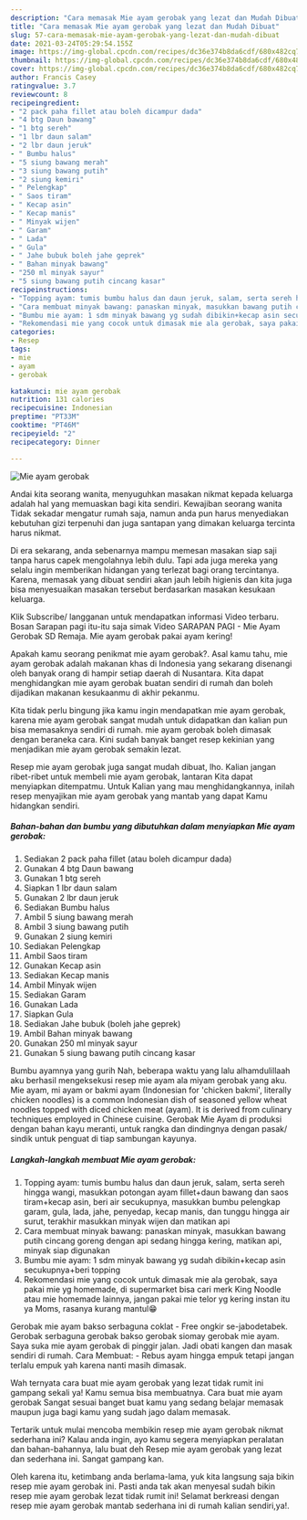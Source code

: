```yaml
---
description: "Cara memasak Mie ayam gerobak yang lezat dan Mudah Dibuat"
title: "Cara memasak Mie ayam gerobak yang lezat dan Mudah Dibuat"
slug: 57-cara-memasak-mie-ayam-gerobak-yang-lezat-dan-mudah-dibuat
date: 2021-03-24T05:29:54.155Z
image: https://img-global.cpcdn.com/recipes/dc36e374b8da6cdf/680x482cq70/mie-ayam-gerobak-foto-resep-utama.jpg
thumbnail: https://img-global.cpcdn.com/recipes/dc36e374b8da6cdf/680x482cq70/mie-ayam-gerobak-foto-resep-utama.jpg
cover: https://img-global.cpcdn.com/recipes/dc36e374b8da6cdf/680x482cq70/mie-ayam-gerobak-foto-resep-utama.jpg
author: Francis Casey
ratingvalue: 3.7
reviewcount: 8
recipeingredient:
- "2 pack paha fillet atau boleh dicampur dada"
- "4 btg Daun bawang"
- "1 btg sereh"
- "1 lbr daun salam"
- "2 lbr daun jeruk"
- " Bumbu halus"
- "5 siung bawang merah"
- "3 siung bawang putih"
- "2 siung kemiri"
- " Pelengkap"
- " Saos tiram"
- " Kecap asin"
- " Kecap manis"
- " Minyak wijen"
- " Garam"
- " Lada"
- " Gula"
- " Jahe bubuk boleh jahe geprek"
- " Bahan minyak bawang"
- "250 ml minyak sayur"
- "5 siung bawang putih cincang kasar"
recipeinstructions:
- "Topping ayam: tumis bumbu halus dan daun jeruk, salam, serta sereh hingga wangi, masukkan potongan ayam fillet+daun bawang dan saos tiram+kecap asin, beri air secukupnya, masukkan bumbu pelengkap garam, gula, lada, jahe, penyedap, kecap manis, dan tunggu hingga air surut, terakhir masukkan minyak wijen dan matikan api"
- "Cara membuat minyak bawang: panaskan minyak, masukkan bawang putih cincang goreng dengan api sedang hingga kering, matikan api, minyak siap digunakan"
- "Bumbu mie ayam: 1 sdm minyak bawang yg sudah dibikin+kecap asin secukupnya+beri topping"
- "Rekomendasi mie yang cocok untuk dimasak mie ala gerobak, saya pakai mie yg homemade, di supermarket bisa cari merk King Noodle atau mie homemade lainnya, jangan pakai mie telor yg kering instan itu ya Moms, rasanya kurang mantul😁"
categories:
- Resep
tags:
- mie
- ayam
- gerobak

katakunci: mie ayam gerobak 
nutrition: 131 calories
recipecuisine: Indonesian
preptime: "PT33M"
cooktime: "PT46M"
recipeyield: "2"
recipecategory: Dinner

---
```



![Mie ayam gerobak](https://img-global.cpcdn.com/recipes/dc36e374b8da6cdf/680x482cq70/mie-ayam-gerobak-foto-resep-utama.jpg)

Andai kita seorang wanita, menyuguhkan masakan nikmat kepada keluarga adalah hal yang memuaskan bagi kita sendiri. Kewajiban seorang  wanita Tidak sekadar mengatur rumah saja, namun anda pun harus menyediakan kebutuhan gizi terpenuhi dan juga santapan yang dimakan keluarga tercinta harus nikmat.

Di era  sekarang, anda sebenarnya mampu memesan masakan siap saji tanpa harus capek mengolahnya lebih dulu. Tapi ada juga mereka yang selalu ingin memberikan hidangan yang terlezat bagi orang tercintanya. Karena, memasak yang dibuat sendiri akan jauh lebih higienis dan kita juga bisa menyesuaikan masakan tersebut berdasarkan masakan kesukaan keluarga. 

Klik Subscribe/ langganan untuk mendapatkan informasi Video terbaru. Bosan Sarapan pagi itu-itu saja simak Video SARAPAN PAGI - Mie Ayam Gerobak SD Remaja. Mie ayam gerobak pakai ayam kering!

Apakah kamu seorang penikmat mie ayam gerobak?. Asal kamu tahu, mie ayam gerobak adalah makanan khas di Indonesia yang sekarang disenangi oleh banyak orang di hampir setiap daerah di Nusantara. Kita dapat menghidangkan mie ayam gerobak buatan sendiri di rumah dan boleh dijadikan makanan kesukaanmu di akhir pekanmu.

Kita tidak perlu bingung jika kamu ingin mendapatkan mie ayam gerobak, karena mie ayam gerobak sangat mudah untuk didapatkan dan kalian pun bisa memasaknya sendiri di rumah. mie ayam gerobak boleh dimasak dengan beraneka cara. Kini sudah banyak banget resep kekinian yang menjadikan mie ayam gerobak semakin lezat.

Resep mie ayam gerobak juga sangat mudah dibuat, lho. Kalian jangan ribet-ribet untuk membeli mie ayam gerobak, lantaran Kita dapat menyiapkan ditempatmu. Untuk Kalian yang mau menghidangkannya, inilah resep menyajikan mie ayam gerobak yang mantab yang dapat Kamu hidangkan sendiri.

<!--inarticleads1-->

##### Bahan-bahan dan bumbu yang dibutuhkan dalam menyiapkan Mie ayam gerobak:

1. Sediakan 2 pack paha fillet (atau boleh dicampur dada)
1. Gunakan 4 btg Daun bawang
1. Gunakan 1 btg sereh
1. Siapkan 1 lbr daun salam
1. Gunakan 2 lbr daun jeruk
1. Sediakan  Bumbu halus
1. Ambil 5 siung bawang merah
1. Ambil 3 siung bawang putih
1. Gunakan 2 siung kemiri
1. Sediakan  Pelengkap
1. Ambil  Saos tiram
1. Gunakan  Kecap asin
1. Sediakan  Kecap manis
1. Ambil  Minyak wijen
1. Sediakan  Garam
1. Gunakan  Lada
1. Siapkan  Gula
1. Sediakan  Jahe bubuk (boleh jahe geprek)
1. Ambil  Bahan minyak bawang
1. Gunakan 250 ml minyak sayur
1. Gunakan 5 siung bawang putih cincang kasar


Bumbu ayamnya yang gurih Nah, beberapa waktu yang lalu alhamdulillaah aku berhasil mengeksekusi resep mie ayam ala miyam gerobak yang aku. Mie ayam, mi ayam or bakmi ayam (Indonesian for &#39;chicken bakmi&#39;, literally chicken noodles) is a common Indonesian dish of seasoned yellow wheat noodles topped with diced chicken meat (ayam). It is derived from culinary techniques employed in Chinese cuisine. Gerobak Mie Ayam di produksi dengan bahan kayu meranti, untuk rangka dan dindingnya dengan pasak/ sindik untuk penguat di tiap sambungan kayunya. 

<!--inarticleads2-->

##### Langkah-langkah membuat Mie ayam gerobak:

1. Topping ayam: tumis bumbu halus dan daun jeruk, salam, serta sereh hingga wangi, masukkan potongan ayam fillet+daun bawang dan saos tiram+kecap asin, beri air secukupnya, masukkan bumbu pelengkap garam, gula, lada, jahe, penyedap, kecap manis, dan tunggu hingga air surut, terakhir masukkan minyak wijen dan matikan api
1. Cara membuat minyak bawang: panaskan minyak, masukkan bawang putih cincang goreng dengan api sedang hingga kering, matikan api, minyak siap digunakan
1. Bumbu mie ayam: 1 sdm minyak bawang yg sudah dibikin+kecap asin secukupnya+beri topping
1. Rekomendasi mie yang cocok untuk dimasak mie ala gerobak, saya pakai mie yg homemade, di supermarket bisa cari merk King Noodle atau mie homemade lainnya, jangan pakai mie telor yg kering instan itu ya Moms, rasanya kurang mantul😁


Gerobak mie ayam bakso serbaguna coklat - Free ongkir se-jabodetabek. Gerobak serbaguna gerobak bakso gerobak siomay gerobak mie ayam. Saya suka mie ayam gerobak di pinggir jalan. Jadi obati kangen dan masak sendiri di rumah. Cara Membuat: - Rebus ayam hingga empuk tetapi jangan terlalu empuk yah karena nanti masih dimasak. 

Wah ternyata cara buat mie ayam gerobak yang lezat tidak rumit ini gampang sekali ya! Kamu semua bisa membuatnya. Cara buat mie ayam gerobak Sangat sesuai banget buat kamu yang sedang belajar memasak maupun juga bagi kamu yang sudah jago dalam memasak.

Tertarik untuk mulai mencoba membikin resep mie ayam gerobak nikmat sederhana ini? Kalau anda ingin, ayo kamu segera menyiapkan peralatan dan bahan-bahannya, lalu buat deh Resep mie ayam gerobak yang lezat dan sederhana ini. Sangat gampang kan. 

Oleh karena itu, ketimbang anda berlama-lama, yuk kita langsung saja bikin resep mie ayam gerobak ini. Pasti anda tak akan menyesal sudah bikin resep mie ayam gerobak lezat tidak rumit ini! Selamat berkreasi dengan resep mie ayam gerobak mantab sederhana ini di rumah kalian sendiri,ya!.

